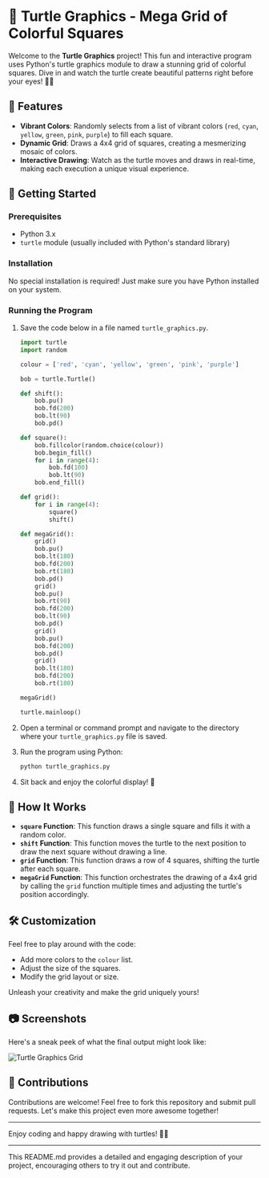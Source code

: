 # 🐢 Turtle Graphics - Mega Grid of Colorful Squares

Welcome to the **Turtle Graphics** project! This fun and interactive program uses Python's turtle graphics module to draw a stunning grid of colorful squares. Dive in and watch the turtle create beautiful patterns right before your eyes! 🌈✨

## 🎨 Features

- **Vibrant Colors**: Randomly selects from a list of vibrant colors (`red`, `cyan`, `yellow`, `green`, `pink`, `purple`) to fill each square.
- **Dynamic Grid**: Draws a 4x4 grid of squares, creating a mesmerizing mosaic of colors.
- **Interactive Drawing**: Watch as the turtle moves and draws in real-time, making each execution a unique visual experience.

## 🚀 Getting Started

### Prerequisites

- Python 3.x
- `turtle` module (usually included with Python's standard library)

### Installation

No special installation is required! Just make sure you have Python installed on your system.

### Running the Program

1. Save the code below in a file named `turtle_graphics.py`.

    ```python
    import turtle
    import random

    colour = ['red', 'cyan', 'yellow', 'green', 'pink', 'purple']

    bob = turtle.Turtle()

    def shift():
        bob.pu()
        bob.fd(200)
        bob.lt(90)
        bob.pd()

    def square():
        bob.fillcolor(random.choice(colour))
        bob.begin_fill()
        for i in range(4):
            bob.fd(100)
            bob.lt(90)
        bob.end_fill()

    def grid():
        for i in range(4):
            square()
            shift()

    def megaGrid():
        grid()
        bob.pu()
        bob.lt(180)
        bob.fd(200)
        bob.rt(180)
        bob.pd()
        grid()
        bob.pu()
        bob.rt(90)
        bob.fd(200)
        bob.lt(90)
        bob.pd()
        grid()
        bob.pu()
        bob.fd(200)
        bob.pd()
        grid()
        bob.lt(180)
        bob.fd(200)
        bob.rt(180)

    megaGrid()

    turtle.mainloop()
    ```

2. Open a terminal or command prompt and navigate to the directory where your `turtle_graphics.py` file is saved.

3. Run the program using Python:
    ```bash
    python turtle_graphics.py
    ```

4. Sit back and enjoy the colorful display! 🌟

## 🤔 How It Works

- **`square` Function**: This function draws a single square and fills it with a random color.
- **`shift` Function**: This function moves the turtle to the next position to draw the next square without drawing a line.
- **`grid` Function**: This function draws a row of 4 squares, shifting the turtle after each square.
- **`megaGrid` Function**: This function orchestrates the drawing of a 4x4 grid by calling the `grid` function multiple times and adjusting the turtle's position accordingly.

## 🛠️ Customization

Feel free to play around with the code:
- Add more colors to the `colour` list.
- Adjust the size of the squares.
- Modify the grid layout or size.

Unleash your creativity and make the grid uniquely yours!

## 📷 Screenshots

Here's a sneak peek of what the final output might look like:

![Turtle Graphics Grid](https://via.placeholder.com/600x400.png?text=Colorful+Grid+of+Squares)

## 🙌 Contributions

Contributions are welcome! Feel free to fork this repository and submit pull requests. Let's make this project even more awesome together!


---

Enjoy coding and happy drawing with turtles! 🐢🎉

---

This README.md provides a detailed and engaging description of your project, encouraging others to try it out and contribute.
